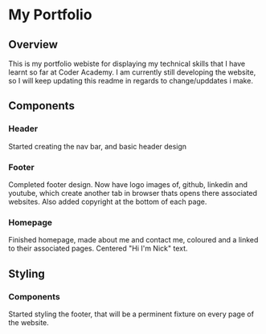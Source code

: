 # My Portfolio

## Overview

This is my portfolio webiste for displaying my technical skills that I have learnt so far at Coder Academy. I am currently still developing the website, so I will keep updating this readme in regards to change/upddates i make.

## Components

### Header
Started creating the nav bar, and basic header design
### Footer
Completed footer design. Now have logo images of, github, linkedin and youtube, which create another tab in browser thats opens there associated websites. Also added copyright at the bottom of each page.

### Homepage
Finished homepage, made about me and contact me, coloured and a linked to their associated pages. Centered "Hi I'm Nick" text.

## Styling

### Components

Started styling the footer, that will be a perminent fixture on every page of the website.